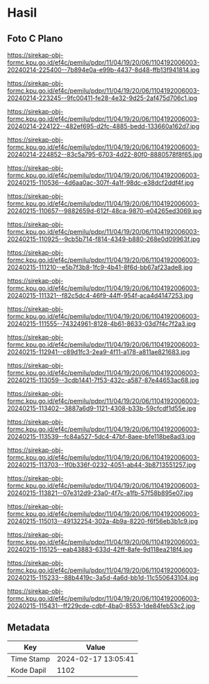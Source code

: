 # Hasil

## Foto C Plano

https://sirekap-obj-formc.kpu.go.id/ef4c/pemilu/pdpr/11/04/19/20/06/1104192006003-20240214-225400--7b894e0a-e99b-4437-8d48-ffb13f941814.jpg

https://sirekap-obj-formc.kpu.go.id/ef4c/pemilu/pdpr/11/04/19/20/06/1104192006003-20240214-223245--9fc00411-fe28-4e32-9d25-2af475d706c1.jpg

https://sirekap-obj-formc.kpu.go.id/ef4c/pemilu/pdpr/11/04/19/20/06/1104192006003-20240214-224122--482ef695-d2fc-4885-bedd-133660a162d7.jpg

https://sirekap-obj-formc.kpu.go.id/ef4c/pemilu/pdpr/11/04/19/20/06/1104192006003-20240214-224852--83c5a795-6703-4d22-80f0-8880578f8f65.jpg

https://sirekap-obj-formc.kpu.go.id/ef4c/pemilu/pdpr/11/04/19/20/06/1104192006003-20240215-110536--4d6aa0ac-307f-4a1f-98dc-e38dcf2ddf4f.jpg

https://sirekap-obj-formc.kpu.go.id/ef4c/pemilu/pdpr/11/04/19/20/06/1104192006003-20240215-110657--9882659d-612f-48ca-9870-e04265ed3069.jpg

https://sirekap-obj-formc.kpu.go.id/ef4c/pemilu/pdpr/11/04/19/20/06/1104192006003-20240215-110925--9cb5b714-f814-4349-b880-268e0d09963f.jpg

https://sirekap-obj-formc.kpu.go.id/ef4c/pemilu/pdpr/11/04/19/20/06/1104192006003-20240215-111210--e5b7f3b8-1fc9-4b41-8f6d-bb67af23ade8.jpg

https://sirekap-obj-formc.kpu.go.id/ef4c/pemilu/pdpr/11/04/19/20/06/1104192006003-20240215-111321--f82c5dc4-46f9-44ff-954f-aca4d4147253.jpg

https://sirekap-obj-formc.kpu.go.id/ef4c/pemilu/pdpr/11/04/19/20/06/1104192006003-20240215-111555--74324961-8128-4b61-8633-03d7f4c7f2a3.jpg

https://sirekap-obj-formc.kpu.go.id/ef4c/pemilu/pdpr/11/04/19/20/06/1104192006003-20240215-112941--c89d1fc3-2ea9-4f11-a178-a811ae821683.jpg

https://sirekap-obj-formc.kpu.go.id/ef4c/pemilu/pdpr/11/04/19/20/06/1104192006003-20240215-113059--3cdb1441-7f53-432c-a587-87e44653ac68.jpg

https://sirekap-obj-formc.kpu.go.id/ef4c/pemilu/pdpr/11/04/19/20/06/1104192006003-20240215-113402--3887a6d9-1121-4308-b33b-59cfcdf1d55e.jpg

https://sirekap-obj-formc.kpu.go.id/ef4c/pemilu/pdpr/11/04/19/20/06/1104192006003-20240215-113539--fc84a527-5dc4-47bf-8aee-bfe118be8ad3.jpg

https://sirekap-obj-formc.kpu.go.id/ef4c/pemilu/pdpr/11/04/19/20/06/1104192006003-20240215-113703--1f0b336f-0232-4051-ab44-3b8713551257.jpg

https://sirekap-obj-formc.kpu.go.id/ef4c/pemilu/pdpr/11/04/19/20/06/1104192006003-20240215-113821--07e312d9-23a0-4f7c-a1fb-57f58b895e07.jpg

https://sirekap-obj-formc.kpu.go.id/ef4c/pemilu/pdpr/11/04/19/20/06/1104192006003-20240215-115013--49132254-302a-4b9a-8220-f6f56eb3b1c9.jpg

https://sirekap-obj-formc.kpu.go.id/ef4c/pemilu/pdpr/11/04/19/20/06/1104192006003-20240215-115125--eab43883-633d-42ff-8afe-9d118ea218f4.jpg

https://sirekap-obj-formc.kpu.go.id/ef4c/pemilu/pdpr/11/04/19/20/06/1104192006003-20240215-115233--88b4419c-3a5d-4a6d-bb1d-11c550643104.jpg

https://sirekap-obj-formc.kpu.go.id/ef4c/pemilu/pdpr/11/04/19/20/06/1104192006003-20240215-115431--ff229cde-cdbf-4ba0-8553-1de84feb53c2.jpg


## Metadata

| Key        | Value               |
| ---------- | ------------------- |
| Time Stamp | 2024-02-17 13:05:41 |
| Kode Dapil | 1102                |



